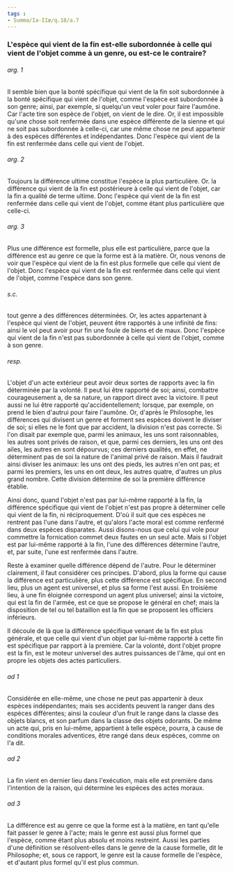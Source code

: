 ```yaml
---
tags : 
- Summa/Ia-IIæ/q.18/a.7
---
```


### L'espèce qui vient de la fin est-elle subordonnée à celle qui vient de l'objet comme à un genre, ou est-ce le contraire?

###### arg. 1
Il semble bien que la bonté spécifique qui vient de la fin soit subordonnée à la bonté spécifique qui vient de l'objet, comme l'espèce est subordonnée à son genre; ainsi, par exemple, si quelqu'un veut voler pour faire l'aumône. Car l'acte tire son espèce de l'objet, on vient de le dire. Or, il est impossible qu'une chose soit renfermée dans une espèce différente de la sienne et qui ne soit pas subordonnée à celle-ci, car une même chose ne peut appartenir à des espèces différentes et indépendantes. Donc l'espèce qui vient de la fin est renfermée dans celle qui vient de l'objet. 

###### arg. 2
Toujours la différence ultime constitue l'espèce la plus particulière. Or. la différence qui vient de la fin est postérieure à celle qui vient de l'objet, car la fin a qualité de terme ultime. Donc l'espèce qui vient de la fin est renfermée dans celle qui vient de l'objet, comme étant plus particulière que celle-ci. 

###### arg. 3
Plus une différence est formelle, plus elle est particulière, parce que la différence est au genre ce que la forme est à la matière. Or, nous venons de voir que l'espèce qui vient de la fin est plus formelle que celle qui vient de l'objet. Donc l'espèce qui vient de la fin est renfermée dans celle qui vient de l'objet, comme l'espèce dans son genre. 

###### s.c.
tout genre a des différences déterminées. Or, les actes appartenant à l'espèce qui vient de l'objet, peuvent être rapportés à une infinité de fins: ainsi le vol peut avoir pour fin une foule de biens et de maux. Donc l'espèce qui vient de la fin n'est pas subordonnée à celle qui vient de l'objet, comme à son genre. 

###### resp.
L'objet d'un acte extérieur peut avoir deux sortes de rapports avec la fin déterminée par la volonté. Il peut lui être rapporté de soi; ainsi, combattre courageusement a, de sa nature, un rapport direct avec la victoire. Il peut aussi ne lui être rapporté qu'accidentellement; lorsque, par exemple, on prend le bien d'autrui pour faire l'aumône. Or, d'après le Philosophe, les différences qui divisent un genre et forment ses espèces doivent le diviser de soi; si elles ne le font que par accident, la division n'est pas correcte. Si l'on disait par exemple que, parmi les animaux, les uns sont raisonnables, les autres sont privés de raison, et que, parmi ces derniers, les uns ont des ailes, les autres en sont dépourvus; ces derniers qualités, en effet, ne déterminent pas de soi la nature de l'animal privé de raison. Mais il faudrait ainsi diviser les animaux: les uns ont des pieds, les autres n'en ont pas; et parmi les premiers, les uns en ont deux, les autres quatre, d'autres un plus grand nombre. Cette division détermine de soi la première différence établie. 

Ainsi donc, quand l'objet n'est pas par lui-même rapporté à la fin, la différence spécifique qui vient de l'objet n'est pas propre à déterminer celle qui vient de la fin, ni réciproquement. D'où il suit que ces espèces ne rentrent pas l'une dans l'autre, et qu'alors l'acte moral est comme renfermé dans deux espèces disparates. Aussi disons-nous que celui qui vole pour commettre la fornication commet deux fautes en un seul acte. Mais si l'objet est par lui-même rapporté à la fin, l'une des différences détermine l'autre, et, par suite, l'une est renfermée dans l'autre. 

Reste à examiner quelle différence dépend de l'autre. Pour le déterminer clairement, il faut considérer ces principes. D'abord, plus la forme qui cause la différence est particulière, plus cette différence est spécifique. En second lieu, plus un agent est universel, et plus sa forme l'est aussi. En troisième lieu, à une fin éloignée correspond un agent plus universel; ainsi la victoire, qui est la fin de l'armée, est ce que se propose le général en chef; mais la disposition de tel ou tel bataillon est la fin que se proposent les officiers inférieurs. 

Il découle de là que la différence spécifique venant de la fin est plus générale, et que celle qui vient d'un objet par lui-même rapporté à cette fin est spécifique par rapport à la première. Car la volonté, dont l'objet propre est la fin, est le moteur universel des autres puissances de l'âme, qui ont en propre les objets des actes particuliers. 

###### ad 1
Considérée en elle-même, une chose ne peut pas appartenir à deux espèces indépendantes; mais ses accidents peuvent la ranger dans des espèces différentes; ainsi la couleur d'un fruit le range dans la classe des objets blancs, et son parfum dans la classe des objets odorants. De même un acte qui, pris en lui-même, appartient à telle espèce, pourra, à cause de conditions morales adventices, être rangé dans deux espèces, comme on l'a dit. 

###### ad 2
La fin vient en dernier lieu dans l'exécution, mais elle est première dans l'intention de la raison, qui détermine les espèces des actes moraux. 

###### ad 3
La différence est au genre ce que la forme est à la matière, en tant qu'elle fait passer le genre à l'acte; mais le genre est aussi plus formel que l'espèce, comme étant plus absolu et moins restreint. Aussi les parties d'une définition se résolvent-elles dans le genre de la cause formelle, dit le Philosophe; et, sous ce rapport, le genre est la cause formelle de l'espèce, et d'autant plus formel qu'il est plus commun. 

